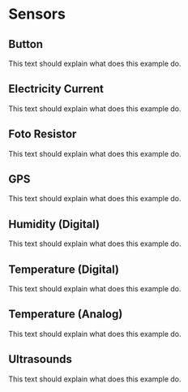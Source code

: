# Sensors
## Button
This text should explain what does this example do.

## Electricity Current
This text should explain what does this example do.

## Foto Resistor
This text should explain what does this example do.

## GPS
This text should explain what does this example do.

## Humidity (Digital)
This text should explain what does this example do.

## Temperature (Digital)
This text should explain what does this example do.

## Temperature (Analog)
This text should explain what does this example do.

## Ultrasounds
This text should explain what does this example do.
